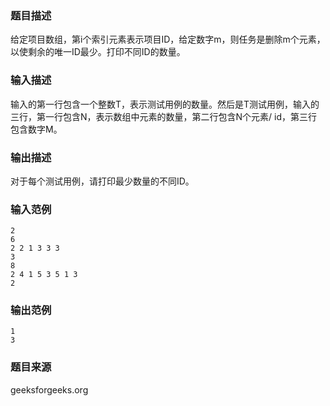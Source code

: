 ### 题目描述
给定项目数组，第i个索引元素表示项目ID，给定数字m，则任务是删除m个元素，以使剩余的唯一ID最少。打印不同ID的数量。
### 输入描述
输入的第一行包含一个整数T，表示测试用例的数量。然后是T测试用例，输入的三行，第一行包含N，表示数组中元素的数量，第二行包含N个元素/ id，第三行包含数字M。
### 输出描述
对于每个测试用例，请打印最少数量的不同ID。
### 输入范例
```
2
6
2 2 1 3 3 3
3
8
2 4 1 5 3 5 1 3
2
```
### 输出范例
```
1
3
```
### 题目来源
geeksforgeeks.org

